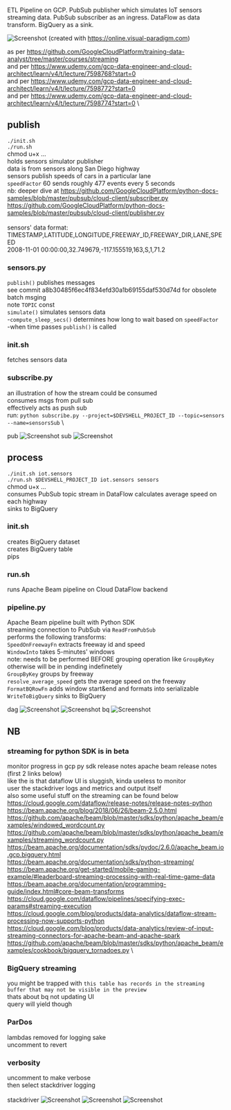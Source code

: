 ETL Pipeline on GCP. PubSub publisher which simulates IoT sensors streaming data. PubSub subscriber as an ingress. DataFlow as data transform. BigQuery as a sink.

![Screenshot](1.png)
(created with https://online.visual-paradigm.com)

as per https://github.com/GoogleCloudPlatform/training-data-analyst/tree/master/courses/streaming \
and per https://www.udemy.com/gcp-data-engineer-and-cloud-architect/learn/v4/t/lecture/7598768?start=0 \
and per https://www.udemy.com/gcp-data-engineer-and-cloud-architect/learn/v4/t/lecture/7598772?start=0 \
and per https://www.udemy.com/gcp-data-engineer-and-cloud-architect/learn/v4/t/lecture/7598774?start=0 \

## publish
`./init.sh` \
`./run.sh` \
chmod u+x ... \
holds sensors simulator publisher \
data is from sensors along San Diego highway \
sensors publish speeds of cars in a particular lane \
`speedFactor` 60 sends roughly 477 events every 5 seconds \
nb: deeper dive at  https://github.com/GoogleCloudPlatform/python-docs-samples/blob/master/pubsub/cloud-client/subscriber.py \
https://github.com/GoogleCloudPlatform/python-docs-samples/blob/master/pubsub/cloud-client/publisher.py \
\
sensors' data format: \
TIMESTAMP,LATITUDE,LONGITUDE,FREEWAY_ID,FREEWAY_DIR,LANE,SPEED \
2008-11-01 00:00:00,32.749679,-117.155519,163,S,1,71.2

### sensors.py
`publish()` publishes messages \
see commit a8b30485f6ec4f834efd30a1b69155daf530d74d for obsolete batch msging \
note `TOPIC` const \
`simulate()` simulates sensors data \
-`compute_sleep_secs()` determines how long to wait based on  `speedFactor` \
-when time passes `publish()` is called

### init.sh
fetches sensors data

### subscribe.py
an illustration of how the stream could be consumed \
consumes msgs from pull sub \
effectively acts as push sub \
run: `python subscribe.py --project=$DEVSHELL_PROJECT_ID --topic=sensors --name=sensorsSub` \

pub
 ![Screenshot](publish_pub.png)
sub
 ![Screenshot](publish_sub.png)

## process
`./init.sh iot.sensors` \
`./run.sh $DEVSHELL_PROJECT_ID iot.sensors sensors` \
chmod u+x ... \
consumes PubSub topic stream in DataFlow
calculates average speed on each highway \
sinks to BigQuery

### init.sh
creates BigQuery dataset \
creates BigQuery table \
pips

### run.sh
runs Apache Beam pipeline on Cloud DataFlow backend

### pipeline.py
Apache Beam pipeline built with Python SDK \
streaming connection to PubSub via `ReadFromPubSub` \
performs the following transforms: \
`SpeedOnFreewayFn` extracts freeway id and speed \
`WindowInto` takes 5-minutes' windows \
note: needs to be performed BEFORE grouping operation like `GroupByKey` otherwise will be in pending indefinetely \
`GroupByKey` groups by freeway \
`resolve_average_speed` gets the average speed on the freeway \
`FormatBQRowFn` adds window start&end and formats into serializable \
`WriteToBigQuery` sinks to BigQuery

dag
![Screenshot](dag1.png)
![Screenshot](dag2.png)
bq
![Screenshot](bq.png)

## NB

### streaming for python SDK is in beta
monitor progress in gcp py sdk release notes apache beam release notes \
(first 2 links below) \
like the is that dataflow UI is sluggish, kinda useless to monitor \
user the stackdriver logs and metrics and output itself \
also some useful stuff on the streaming can be found below \
https://cloud.google.com/dataflow/release-notes/release-notes-python \
https://beam.apache.org/blog/2018/06/26/beam-2.5.0.html \
https://github.com/apache/beam/blob/master/sdks/python/apache_beam/examples/windowed_wordcount.py \
https://github.com/apache/beam/blob/master/sdks/python/apache_beam/examples/streaming_wordcount.py \
https://beam.apache.org/documentation/sdks/pydoc/2.6.0/apache_beam.io.gcp.bigquery.html \
https://beam.apache.org/documentation/sdks/python-streaming/ \
https://beam.apache.org/get-started/mobile-gaming-example/#leaderboard-streaming-processing-with-real-time-game-data \
https://beam.apache.org/documentation/programming-guide/index.html#core-beam-transforms \
https://cloud.google.com/dataflow/pipelines/specifying-exec-params#streaming-execution \
https://cloud.google.com/blog/products/data-analytics/dataflow-stream-processing-now-supports-python \
https://cloud.google.com/blog/products/data-analytics/review-of-input-streaming-connectors-for-apache-beam-and-apache-spark \
https://github.com/apache/beam/blob/master/sdks/python/apache_beam/examples/cookbook/bigquery_tornadoes.py \

### BigQuery streaming
you might be trapped with `this table has records in the streaming buffer that may not be visible in the preview` \
thats about bq not updating UI \
query will yield though

### ParDos
lambdas removed for logging sake \
uncomment to revert

### verbosity
uncomment to make verbose \
then select stackdriver logging \
\
stackdriver
![Screenshot](log1.png)
![Screenshot](log2.png)
![Screenshot](log3.png)
